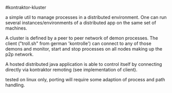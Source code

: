 #kontraktor-kluster

a simple util to manage processes in a distributed environment. One can run several instances/environments of a
distributed app on the same set of machines.

A cluster is defined by a peer to peer network of demon processes. The client ("troll.sh" from german 'kontrolle')
can connect to any of those demons and monitor, start and stop processes on all nodes making up the p2p network.

A hosted distributed java application is able to control itself by connecting directly via kontraktor
remoting (see implementation of client).

tested on linux only, porting will require some adaption of process and path handling.
